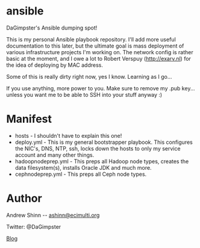 ansible
=======

DaGimpster's Ansible dumping spot!

This is my personal Ansible playbook repository. I'll add more useful documentation to this later, but the ultimate goal is mass deployment of various infrastructure projects I'm working on. The network config is rather basic at the moment, and I owe a lot to Robert Verspuy (http://exarv.nl) for the idea of deploying by MAC address. 

Some of this is really dirty right now, yes I know. Learning as I go...

If you use anything, more power to you. Make sure to remove my .pub key... unless you want me to be able to SSH into your stuff anyway :)

Manifest
========

* hosts - I shouldn't have to explain this one!
* deploy.yml - This is my general bootstrapper playbook. This configures the NIC's, DNS, NTP, ssh, locks down the hosts to only my service account and many other things.
* hadoopnodeprep.yml - This preps all Hadoop node types, creates the data filesystem(s), installs Oracle JDK and much more.
* cephnodeprep.yml - This preps all Ceph node types.

Author
======

Andrew Shinn -- ashinn@ecimulti.org

Twitter: @DaGimpster

[Blog](http://www.ecimulti.org)
